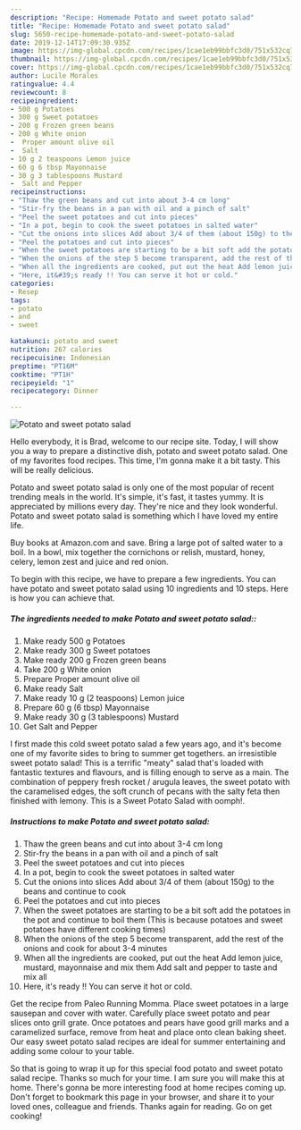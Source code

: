 ```yaml
---
description: "Recipe: Homemade Potato and sweet potato salad"
title: "Recipe: Homemade Potato and sweet potato salad"
slug: 5650-recipe-homemade-potato-and-sweet-potato-salad
date: 2019-12-14T17:09:30.935Z
image: https://img-global.cpcdn.com/recipes/1cae1eb99bbfc3d0/751x532cq70/potato-and-sweet-potato-salad-recipe-main-photo.jpg
thumbnail: https://img-global.cpcdn.com/recipes/1cae1eb99bbfc3d0/751x532cq70/potato-and-sweet-potato-salad-recipe-main-photo.jpg
cover: https://img-global.cpcdn.com/recipes/1cae1eb99bbfc3d0/751x532cq70/potato-and-sweet-potato-salad-recipe-main-photo.jpg
author: Lucile Morales
ratingvalue: 4.4
reviewcount: 8
recipeingredient:
- 500 g Potatoes
- 300 g Sweet potatoes
- 200 g Frozen green beans
- 200 g White onion
-  Proper amount olive oil
-  Salt
- 10 g 2 teaspoons Lemon juice
- 60 g 6 tbsp Mayonnaise
- 30 g 3 tablespoons Mustard
-  Salt and Pepper
recipeinstructions:
- "Thaw the green beans and cut into about 3-4 cm long"
- "Stir-fry the beans in a pan with oil and a pinch of salt"
- "Peel the sweet potatoes and cut into pieces"
- "In a pot, begin to cook the sweet potatoes in salted water"
- "Cut the onions into slices Add about 3/4 of them (about 150g) to the beans and continue to cook"
- "Peel the potatoes and cut into pieces"
- "When the sweet potatoes are starting to be a bit soft add the potatoes in the pot and continue to boil them (This is because potatoes and sweet potatoes have different cooking times)"
- "When the onions of the step 5 become transparent, add the rest of the onions and cook for about 3-4 minutes"
- "When all the ingredients are cooked, put out the heat Add lemon juice, mustard, mayonnaise and mix them Add salt and pepper to taste and mix all"
- "Here, it&#39;s ready !! You can serve it hot or cold."
categories:
- Resep
tags:
- potato
- and
- sweet

katakunci: potato and sweet
nutrition: 267 calories
recipecuisine: Indonesian
preptime: "PT16M"
cooktime: "PT1H"
recipeyield: "1"
recipecategory: Dinner

---
```



![Potato and sweet potato salad](https://img-global.cpcdn.com/recipes/1cae1eb99bbfc3d0/751x532cq70/potato-and-sweet-potato-salad-recipe-main-photo.jpg)

Hello everybody, it is Brad, welcome to our recipe site. Today, I will show you a way to prepare a distinctive dish, potato and sweet potato salad. One of my favorites food recipes. This time, I'm gonna make it a bit tasty. This will be really delicious.

Potato and sweet potato salad is only one of the most popular of recent trending meals in the world. It's simple, it's fast, it tastes yummy. It is appreciated by millions every day. They're nice and they look wonderful. Potato and sweet potato salad is something which I have loved my entire life.

Buy books at Amazon.com and save. Bring a large pot of salted water to a boil. In a bowl, mix together the cornichons or relish, mustard, honey, celery, lemon zest and juice and red onion.


To begin with this recipe, we have to prepare a few ingredients. You can have potato and sweet potato salad using 10 ingredients and 10 steps. Here is how you can achieve that.

##### The ingredients needed to make Potato and sweet potato salad::

1. Make ready 500 g Potatoes
1. Make ready 300 g Sweet potatoes
1. Make ready 200 g Frozen green beans
1. Take 200 g White onion
1. Prepare  Proper amount olive oil
1. Make ready  Salt
1. Make ready 10 g (2 teaspoons) Lemon juice
1. Prepare 60 g (6 tbsp) Mayonnaise
1. Make ready 30 g (3 tablespoons) Mustard
1. Get  Salt and Pepper


I first made this cold sweet potato salad a few years ago, and it&#39;s become one of my favorite sides to bring to summer get togethers. an irresistible sweet potato salad! This is a terrific &#34;meaty&#34; salad that&#39;s loaded with fantastic textures and flavours, and is filling enough to serve as a main. The combination of peppery fresh rocket / arugula leaves, the sweet potato with the caramelised edges, the soft crunch of pecans with the salty feta then finished with lemony. This is a Sweet Potato Salad with oomph!. 

##### Instructions to make Potato and sweet potato salad:

1. Thaw the green beans and cut into about 3-4 cm long
1. Stir-fry the beans in a pan with oil and a pinch of salt
1. Peel the sweet potatoes and cut into pieces
1. In a pot, begin to cook the sweet potatoes in salted water
1. Cut the onions into slices Add about 3/4 of them (about 150g) to the beans and continue to cook
1. Peel the potatoes and cut into pieces
1. When the sweet potatoes are starting to be a bit soft add the potatoes in the pot and continue to boil them (This is because potatoes and sweet potatoes have different cooking times)
1. When the onions of the step 5 become transparent, add the rest of the onions and cook for about 3-4 minutes
1. When all the ingredients are cooked, put out the heat Add lemon juice, mustard, mayonnaise and mix them Add salt and pepper to taste and mix all
1. Here, it&#39;s ready !! You can serve it hot or cold.


Get the recipe from Paleo Running Momma. Place sweet potatoes in a large sausepan and cover with water. Carefully place sweet potato and pear slices onto grill grate. Once potatoes and pears have good grill marks and a caramelized surface, remove from heat and place onto clean baking sheet. Our easy sweet potato salad recipes are ideal for summer entertaining and adding some colour to your table. 

So that is going to wrap it up for this special food potato and sweet potato salad recipe. Thanks so much for your time. I am sure you will make this at home. There's gonna be more interesting food at home recipes coming up. Don't forget to bookmark this page in your browser, and share it to your loved ones, colleague and friends. Thanks again for reading. Go on get cooking!
